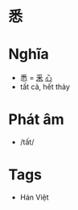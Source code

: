 # 悉

# Nghĩa
* 悉 = [釆](釆.md) [心](心.md)
* tất cả, hết thảy

# Phát âm
* /tất/

# Tags
* Hán Việt

<script>window.HANZI_FIELD='悉';</script>
